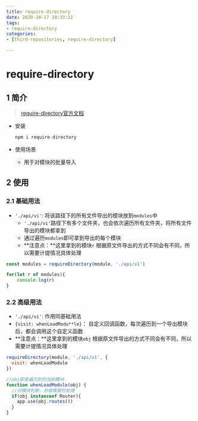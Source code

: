 ```yaml
---
title: require-directory
date: 2020-10-17 10:33:22
tags:
- require-directory
categories:
- [third-repositories, require-directory]

---
```




#  require-directory

##  1 简介

> [require-directory官方文档](https://www.npmjs.com/package/require-directory)

* 安装

  ```js
  npm i require-directory
  ```

* 使用场景

  * 用于对模块的批量导入



##  2 使用

###  2.1 基础用法

* `'./api/vi'`:  将该路径下的所有文件导出的模块放到`modules`中
  * `'./api/vi'`路径下有多个文件夹，也会依次遍历所有文件夹，将所有文件导出的模块都拿到
  * 通过遍历`modules`即可拿到导出的每个模块
  * **注意点：**这里拿到的模块`r` 根据原文件导出的方式不同会有不同，所以需要计提情况具体处理

```js
const modules = requireDirectory(module, './api/v1')

for(let r of modules){
    console.log(r)
}
```



###  2.2 高级用法

* `'./api/vi'`:  作用同基础用法
* `{visit: whenLoadModu**le}`： 自定义回调函数，每次遍历到一个导出模块后，都会调用这个自定义函数
* **注意点：**这里拿到的模块`obj` 根据原文件导出的方式不同会有不同，所以需要计提情况具体处理

```js
requireDirectory(module, './api/v1', {
  visit: whenLoadModule
})

//obj即是遍历到的当前模块
function whenLoadModule(obj) {
  //对模块判断，并做需要的处理
  if(obj instanceof Router){
    app.use(obj.routes())
  }
}
```

